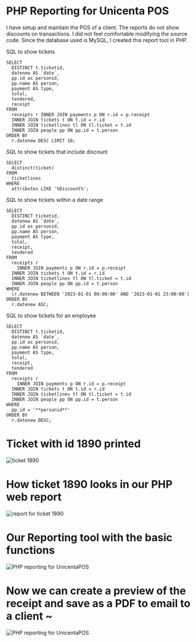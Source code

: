 # PHP Reporting for Unicenta POS

I have setup and maintain the POS of a client. The reports do not show discounts on transactions.
I did not feel comfortable modifying the source code. Since the database used is MySQL, I created this report tool in PHP.

SQL to show tickets
```
SELECT 
  DISTINCT t.ticketid,
  datenew AS `date`, 
  pp.id as personid, 
  pp.name AS person,
  payment AS type, 
  total, 
  tendered,
  receipt
FROM
  receipts r INNER JOIN payments p ON r.id = p.receipt
  INNER JOIN tickets t ON t.id = r.id
  INNER JOIN ticketlines tl ON tl.ticket = t.id
  INNER JOIN people pp ON pp.id = t.person
ORDER BY 
  r.datenew DESC LIMIT 10;
```

SQL to show tickets that include discount
```
SELECT 
  distinct(ticket) 
FROM 
  ticketlines 
WHERE 
  attributes LIKE '%Discount%';
```

SQL to show tickets within a date range
```
SELECT 
  DISTINCT ticketid,
  datenew AS `date`, 
  pp.id as personid, 
  pp.name AS person,
  payment AS type, 
  total,   
  receipt,
  tendered
FROM
  receipts r
    INNER JOIN payments p ON r.id = p.receipt
  INNER JOIN tickets t ON t.id = r.id
  INNER JOIN ticketlines tl ON tl.ticket = t.id
  INNER JOIN people pp ON pp.id = t.person
WHERE
  (r.datenew BETWEEN '2023-01-01 00:00:00' AND '2023-01-01 23:00:00') 
ORDER BY 
  r.datenew ASC;
```
SQL to show tickets for an employee
```
SELECT 
  DISTINCT t.ticketid,
  datenew AS `date`, 
  pp.id as personid, 
  pp.name AS person, 
  payment AS type, 
  total, 
  receipt,
  tendered
FROM
  receipts r
    INNER JOIN payments p ON r.id = p.receipt
  INNER JOIN tickets t ON t.id = r.id
  INNER JOIN ticketlines tl ON tl.ticket = t.id
  INNER JOIN people pp ON pp.id = t.person
WHERE
  pp.id = '**personid**'				
ORDER BY 
  r.datenew DESC;
```

# Ticket with id 1890 printed

![ticket 1890](https://github.com/wilwad/php-reporting-for-unicentaopos/blob/main/ticket-1890.png?raw=true)

# How ticket 1890 looks in our PHP web report

![report for ticket 1890](https://github.com/wilwad/php-reporting-for-unicentaopos/blob/main/1890-report.png?raw=true)

# Our Reporting tool with the basic functions

![PHP reporting for UnicentaPOS](https://github.com/wilwad/php-reporting-for-unicentaopos/blob/main/php-reporting.png?raw=true)

# Now we can create a preview of the receipt and save as a PDF to email to a client ~ 

![PHP reporting for UnicentaPOS](https://github.com/wilwad/php-reporting-for-unicentaopos/blob/main/send-receipt-by-email.png?raw=true)
